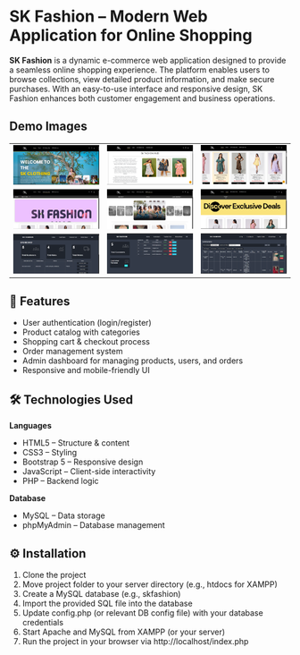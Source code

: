 # SK Fashion – Modern Web Application for Online Shopping

**SK Fashion** is a dynamic e-commerce web application designed to provide a seamless online shopping experience. The platform enables users to browse collections, view detailed product information, and make secure purchases. With an easy-to-use interface and responsive design, SK Fashion enhances both customer engagement and business operations.  

## Demo Images
<div align="center">
  <table>
    <tr>
      <td><img src="/Images/1.png" width="300" alt="Home Page"></td>
      <td><img src="/Images/2.png" width="300" alt="Products Page"></td>
      <td><img src="/Images/3.png" width="300" alt="Cart Page"></td>
    </tr>
    <tr>
       <td><img src="/Images/4.png" width="300" alt="Login Page"></td>
       <td><img src="/Images/5.png" width="300" alt="Register Page"></td>
       <td><img src="/Images/6.png" width="300" alt="Checkout Page"></td>
    </tr>
    <tr>
       <td><img src="/Images/7.png" width="300" alt="Admin Dashboard"></td>
       <td><img src="/Images/8.png" width="300" alt="Manage Products"></td>
       <td><img src="/Images/9.png" width="300" alt="Orders Page"></td>
    </tr>
  </table>
</div>

## 🚀 Features
- User authentication (login/register)  
- Product catalog with categories  
- Shopping cart & checkout process  
- Order management system  
- Admin dashboard for managing products, users, and orders  
- Responsive and mobile-friendly UI  

## 🛠️ Technologies Used

**Languages**
- HTML5 – Structure & content  
- CSS3 – Styling  
- Bootstrap 5 – Responsive design  
- JavaScript – Client-side interactivity  
- PHP – Backend logic  

**Database**
- MySQL – Data storage 
- phpMyAdmin – Database management  

## ⚙️ Installation
1. Clone the project
2. Move project folder to your server directory (e.g., htdocs for XAMPP)
3. Create a MySQL database (e.g., skfashion)
4. Import the provided SQL file into the database
5. Update config.php (or relevant DB config file) with your database credentials
6. Start Apache and MySQL from XAMPP (or your server)
7. Run the project in your browser via http://localhost/index.php

